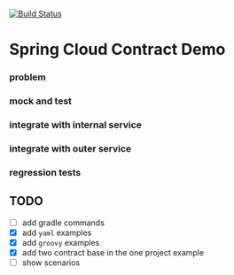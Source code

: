 [![Build Status](https://travis-ci.org/dehasi/scc_gp.svg?branch=master)](https://travis-ci.org/dehasi/scc_gp)

# Spring Cloud Contract Demo

### problem

### mock and test

### integrate with internal service

### integrate with outer service

### regression tests

## TODO
- [ ] add gradle commands 
- [x] add `yaml` examples
- [x] add `groovy` examples
- [x] add two contract base in the one project example
- [ ] show scenarios